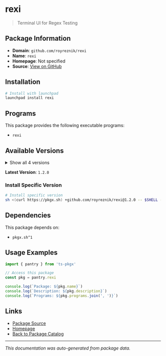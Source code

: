 # rexi

> Terminal UI for Regex Testing

## Package Information

- **Domain**: `github.com/royreznik/rexi`
- **Name**: `rexi`
- **Homepage**: Not specified
- **Source**: [View on GitHub](https://github.com/pkgxdev/pantry/tree/main/projects/github.com/royreznik/rexi/package.yml)

## Installation

```bash
# Install with launchpad
launchpad install rexi
```

## Programs

This package provides the following executable programs:

- `rexi`

## Available Versions

<details>
<summary>Show all 4 versions</summary>

- `1.2.0`, `1.1.4`, `1.1.3`, `1.1.2`

</details>

**Latest Version**: `1.2.0`

### Install Specific Version

```bash
# Install specific version
sh <(curl https://pkgx.sh) +github.com/royreznik/rexi@1.2.0 -- $SHELL -i
```

## Dependencies

This package depends on:

- `pkgx.sh^1`

## Usage Examples

```typescript
import { pantry } from 'ts-pkgx'

// Access this package
const pkg = pantry.rexi

console.log(`Package: ${pkg.name}`)
console.log(`Description: ${pkg.description}`)
console.log(`Programs: ${pkg.programs.join(', ')}`)
```

## Links

- [Package Source](https://github.com/pkgxdev/pantry/tree/main/projects/github.com/royreznik/rexi/package.yml)
- [Homepage](#)
- [Back to Package Catalog](../package-catalog.md)

---

*This documentation was auto-generated from package data.*

